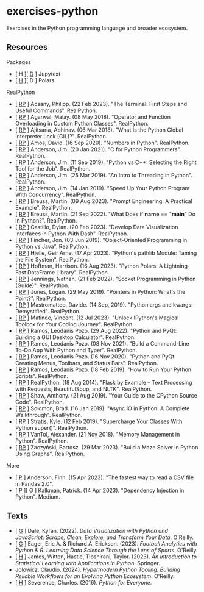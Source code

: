 # exercises-python
Exercises in the Python programming language and broader ecosystem.

## Resources

Packages
* [ H ][ [D](https://jupytext.readthedocs.io/en/latest/) ] Jupytext
* [ [H](https://www.pola.rs/) ][ D ] Polars

RealPython
* [ [RP](https://realpython.com/terminal-commands/) ] Acsany, Philipp. (22 Feb 2023). "The Terminal: First Steps and Useful Commands". RealPython.
* [ [RP](https://realpython.com/operator-function-overloading/) ] Agarwal, Malay. (08 May 2018). "Operator and Function Overloading in Custom Python Classes". RealPython.
* [ [RP](https://realpython.com/python-gil/) ] Ajitsaria, Abhinav. (06 Mar 2018). "What Is the Python Global Interpreter Lock (GIL)?". RealPython.
* [ [RP](https://realpython.com/python-numbers/) ] Amos, David. (16 Sep 2020). "Numbers in Python". RealPython.
* [ [RP](https://realpython.com/c-for-python-programmers/) ] Anderson, Jim. (20 Jan 2021). "C for Python Programmers". RealPython.
* [ [RP](https://realpython.com/python-vs-cpp/) ] Anderson, Jim. (11 Sep 2019). "Python vs C++: Selecting the Right Tool for the Job". RealPython.
* [ [RP](https://realpython.com/intro-to-python-threading/) ] Anderson, Jim. (25 Mar 2019). "An Intro to Threading in Python". RealPython.
* [ [RP](https://realpython.com/python-concurrency/) ] Anderson, Jim. (14 Jan 2019). "Speed Up Your Python Program With Concurrency". RealPython.
* [ [RP](https://realpython.com/practical-prompt-engineering/) ] Breuss, Martin. (09 Aug 2023). "Prompt Engineering: A Practical Example". RealPython.
* [ [RP](https://realpython.com/if-name-main-python/) ] Breuss, Martin. (21 Sep 2022). "What Does if __name__ == "__main__" Do in Python?". RealPython.
* [ [RP](https://realpython.com/python-dash/) ] Castillo, Dylan. (20 Feb 2023). "Develop Data Visualization Interfaces in Python With Dash". RealPython.
* [ [RP](https://realpython.com/oop-in-python-vs-java/) ] Fincher, Jon. (03 Jun 2019). "Object-Oriented Programming in Python vs Java". RealPython.
* [ [RP](https://realpython.com/python-pathlib/) ] Hjelle, Geir Arne. (17 Apr 2023). "Python's pathlib Module: Taming the File System". RealPython.
* [ [RP](https://realpython.com/polars-python/) ] Hoffman, Harrison. (16 Aug 2023). "Python Polars: A Lightning-Fast DataFrame Library". RealPython.
* [ [RP](https://realpython.com/python-sockets/) ] Jennings, Nathan. (21 Feb 2022). "Socket Programming in Python (Guide)". RealPython.
* [ [RP](https://realpython.com/pointers-in-python/) ] Jones, Logan. (29 May 2019). "Pointers in Python: What's the Point?". RealPython.
* [ [RP](https://realpython.com/python-kwargs-and-args/) ] Mastromatteo, Davide. (14 Sep, 2019). "Python args and kwargs: Demystified". RealPython.
* [ [RP](https://realpython.com/ipython-interactive-python-shell/) ] Matinde, Vincent. (12 Jul 2023). "Unlock IPython's Magical Toolbox for Your Coding Journey". RealPython.
* [ [RP](https://realpython.com/python-pyqt-gui-calculator/) ] Ramos, Leodanis Pozo. (29 Aug 2022). "Python and PyQt: Building a GUI Desktop Calculator". RealPython.
* [ [RP](https://realpython.com/python-typer-cli/) ] Ramos, Leodanis Pozo. (08 Nov 2021). "Build a Command-Line To-Do App With Python and Typer". RealPython.
* [ [RP](https://realpython.com/python-menus-toolbars/) ] Ramos, Leodanis Pozo. (16 Nov 2020). "Python and PyQt: Creating Menus, Toolbars, and Status Bars". RealPython.
* [ [RP](https://realpython.com/run-python-scripts/) ] Ramos, Leodanis Pozo. (18 Feb 2019). "How to Run Your Python Scripts". RealPython.
* [ [RP](https://realpython.com/flask-by-example-part-3-text-processing-with-requests-beautifulsoup-nltk/) ] RealPython. (18 Aug 2014). "Flask by Example – Text Processing with Requests, BeautifulSoup, and NLTK". RealPython.
* [ [RP](https://realpython.com/cpython-source-code-guide/) ] Shaw, Anthony. (21 Aug 2019). "Your Guide to the CPython Source Code". RealPython.
* [ [RP](https://realpython.com/async-io-python/) ] Solomon, Brad. (16 Jan 2019). "Async IO in Python: A Complete Walkthrough". RealPython.
* [ [RP](https://realpython.com/python-super/) ] Stratis, Kyle. (12 Feb 2019). "Supercharge Your Classes With Python super()". RealPython.
* [ [RP](https://realpython.com/python-memory-management/) ] VanTol, Alexander. (21 Nov 2018). "Memory Management in Python". RealPython.
* [ [RP](https://realpython.com/python-maze-solver/) ] Zaczyński, Bartosz. (29 Mar 2023). "Build a Maze Solver in Python Using Graphs". RealPython.

More
* [ [P](https://itnext.io/the-fastest-way-to-read-a-csv-file-in-pandas-2-0-532c1f978201) ] Anderson, Finn. (15 Apr 2023). "The fastest way to read a CSV file in Pandas 2.0".
* [ [P](https://itnext.io/dependency-injection-in-python-a1e56ab8bdd0) ][ [G](https://github.com/PatrickKalkman/python-di) ] Kalkman, Patrick. (14 Apr 2023). "Dependency Injection in Python". Medium.

## Texts

* [ [G](https://github.com/Kyrand/dataviz-with-python-and-js-ed-2) ] Dale, Kyran. (2022). _Data Visualization with Python and JavaScript: Scrape, Clean, Explore, and Transform Your Data_. O'Reilly.
* [ [G](https://github.com/raerickson/football_book_code) ] Eager, Eric A. & Richard A. Erickson. (2023). _Football Analytics with Python & R: Learning Data Science Through the Lens of Sports_. O'Reilly.
* [ [H](https://www.statlearning.com/) ] James, Witten, Hastie, Tibshirani, Taylor. (2023). _An Introduction to Statistical Learning with Applications in Python_. Springer.
* Jolowicz, Claudio. (2024). _Hypermodern Python Tooling: Building Reliable Workflows for an Evolving Python Ecosystem_. O'Reilly.
* [ [H](https://www.py4e.com/book) ] Severence, Charles. (2016). _Python for Everyone_.